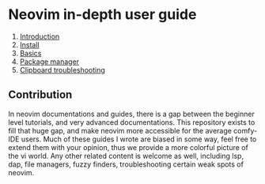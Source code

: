 # Neovim in-depth user guide
1. [Introduction](introduction.md)
2. [Install](install.md)
3. [Basics](basics.md)
4. [Package manager](package_managers.md)
5. [Clipboard troubleshooting](clipboard.md)

## Contribution
In neovim documentations and guides, there is a gap between the beginner level tutorials, and very advanced documentations. This repository exists to fill that huge gap, and make neovim more accessible for the average comfy-IDE users. Much of these guides I wrote are biased in some way, feel free to extend them with your opinion, thus we provide a more colorful picture of the vi world.
Any other related content is welcome as well, including lsp, dap, file managers, fuzzy finders, troubleshooting certain weak spots of neovim.
